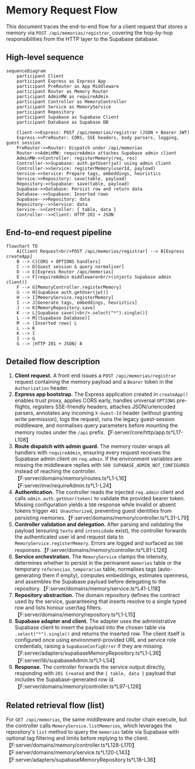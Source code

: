 # Memory Request Flow

This document traces the end-to-end flow for a client request that stores a memory via `POST /api/memorias/registrar`, covering the hop-by-hop responsibilities from the HTTP layer to the Supabase database.

## High-level sequence

```mermaid
sequenceDiagram
    participant Client
    participant Express as Express App
    participant PreRouter as App Middleware
    participant Router as Memory Router
    participant AdminMW as requireAdmin
    participant Controller as MemoryController
    participant Service as MemoryService
    participant Repository
    participant Supabase as Supabase Client
    participant Database as Supabase DB

    Client->>Express: POST /api/memorias/registrar (JSON + Bearer JWT)
    Express->>PreRouter: CORS, SSE headers, body parsers, logging, guest session
    PreRouter->>Router: Dispatch under /api/memorias
    Router->>AdminMW: requireAdmin attaches Supabase admin client
    AdminMW->>Controller: registerMemory(req, res)
    Controller->>Supabase: auth.getUser(jwt) using admin client
    Controller->>Service: registerMemory(userId, payload)
    Service->>Service: Prepare tags, embeddings, heuristics
    Service->>Repository: save(table, payload)
    Repository->>Supabase: save(table, payload)
    Supabase->>Database: Persist row and return data
    Database-->>Supabase: Inserted rows
    Supabase-->>Repository: data
    Repository-->>Service: data
    Service-->>Controller: { table, data }
    Controller-->>Client: HTTP 201 + JSON
```

## End-to-end request pipeline

```mermaid
flowchart TD
    A[Client Request<br/>POST /api/memorias/registrar] --> B[Express createApp]
    B --> C[CORS + OPTIONS handlers]
    C --> D[Guest session & query normaliser]
    D --> E[Express Router /api/memorias]
    E --> F[requireAdmin middleware<br/>(injects Supabase admin client)]
    F --> G[MemoryController.registerMemory]
    G --> H[Supabase auth.getUser(jwt)]
    H --> I[MemoryService.registerMemory]
    I --> J[Generate tags, embeddings, heuristics]
    J --> K[MemoryRepository.save]
    K --> L[Supabase save()<br/>.select("*").single()]
    L --> M[(Supabase Database)]
    M --> |Inserted rows| L
    L --> K
    K --> I
    I --> G
    G --> |HTTP 201 + JSON| A
```

## Detailed flow description

1. **Client request.** A front end issues a `POST /api/memorias/registrar` request containing the memory payload and a `Bearer` token in the `Authorization` header.
2. **Express app bootstrap.** The Express application created in `createApp()` enables trust proxy, applies CORS early, handles universal `OPTIONS` pre-flights, registers SSE-friendly headers, attaches JSON/urlencoded parsers, annotates any incoming `X-Guest-Id` header (without granting write permission), logs the request, runs the legacy guest-session middleware, and normalises query parameters before mounting the memory routes under the `/api` prefix.【F:server/core/http/app.ts†L17-L108】
3. **Route dispatch with admin guard.** The memory router wraps all handlers with `requireAdmin`, ensuring every request receives the Supabase admin client on `req.admin`. If the environment variables are missing the middleware replies with `500 SUPABASE_ADMIN_NOT_CONFIGURED` instead of reaching the controller.【F:server/domains/memory/routes.ts†L1-L16】【F:server/mw/requireAdmin.ts†L1-L24】
4. **Authentication.** The controller reads the injected `req.admin` client and calls `admin.auth.getUser(token)` to validate the provided bearer token. Missing configuration yields a `500` response while invalid or absent tokens trigger `401 Unauthorized`, preventing guest identities from persisting memories.【F:server/domains/memory/controller.ts†L31-L79】
5. **Controller validation and delegation.** After parsing and validating the payload (ensuring `texto` and `intensidade` exist), the controller forwards the authenticated user id and request data to `MemoryService.registerMemory`. Errors are logged and surfaced as `500` responses.【F:server/domains/memory/controller.ts†L81-L126】
6. **Service orchestration.** The `MemoryService` clamps the intensity, determines whether to persist in the permanent `memories` table or the temporary `referencias_temporarias` table, normalises tags (auto-generating them if empty), computes embeddings, estimates openness, and assembles the Supabase payload before delegating to the repository.【F:server/domains/memory/service.ts†L41-L118】
7. **Repository abstraction.** The domain repository defines the contract used by the service, guaranteeing that inserts resolve to a single typed row and lists honour user/tag filters.【F:server/domains/memory/repository.ts†L1-L15】
8. **Supabase adapter and client.** The adapter uses the administrative Supabase client to insert the payload into the chosen table via `.select("*").single()` and returns the inserted row. The client itself is configured once using environment-provided URL and service role credentials, raising a `SupabaseConfigError` if they are missing.【F:server/adapters/supabaseMemoryRepository.ts†L1-L36】【F:server/lib/supabaseAdmin.ts†L1-L54】
9. **Response.** The controller forwards the service output directly, responding with `201 Created` and the `{ table, data }` payload that includes the Supabase-generated row id.【F:server/domains/memory/controller.ts†L97-L126】

## Related retrieval flow (list)

For `GET /api/memorias`, the same middleware and router chain execute, but the controller calls `MemoryService.listMemories`, which leverages the repository's `list` method to query the `memories` table via Supabase with optional tag filtering and limits before replying to the client.【F:server/domains/memory/controller.ts†L128-L170】【F:server/domains/memory/service.ts†L120-L143】【F:server/adapters/supabaseMemoryRepository.ts†L18-L36】
